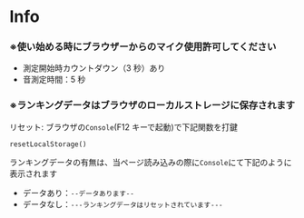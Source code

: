 # Info

### ※使い始める時にブラウザーからのマイク使用許可してください

-   測定開始時カウントダウン（3 秒）あり
-   音測定時間：5 秒

### ※ランキングデータはブラウザのローカルストレージに保存されます

リセット: ブラウザの`Console`(F12 キーで起動)で下記関数を打鍵

```
resetLocalStorage()
```

ランキングデータの有無は、当ページ読み込みの際に`Console`にて下記のように表示されます

-   データあり：`--データあります--`
-   データなし：`---ランキングデータはリセットされています---`
